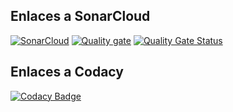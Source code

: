 ## Enlaces a SonarCloud
[![SonarCloud](https://sonarcloud.io/images/project_badges/sonarcloud-white.svg)](https://sonarcloud.io/summary/new_code?id=sb575_AspoticMusic)
[![Quality gate](https://sonarcloud.io/api/project_badges/quality_gate?project=sb575_AspoticMusic)](https://sonarcloud.io/summary/new_code?id=sb575_AspoticMusic)
[![Quality Gate Status](https://sonarcloud.io/api/project_badges/measure?project=sb575_AspoticMusic&metric=alert_status)](https://sonarcloud.io/summary/new_code?id=sb575_AspoticMusic)

## Enlaces a Codacy
[![Codacy Badge](https://app.codacy.com/project/badge/Grade/64cd5b8af46e4274883c291094a50841)](https://app.codacy.com/gh/sb575/AspoticMusic/dashboard?utm_source=gh&utm_medium=referral&utm_content=&utm_campaign=Badge_grade)
 
